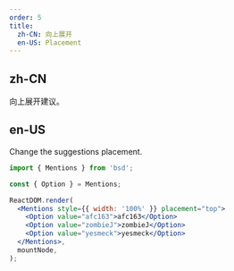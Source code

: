 ```yaml
---
order: 5
title:
  zh-CN: 向上展开
  en-US: Placement
---
```


## zh-CN

向上展开建议。

## en-US

Change the suggestions placement.

```jsx
import { Mentions } from 'bsd';

const { Option } = Mentions;

ReactDOM.render(
  <Mentions style={{ width: '100%' }} placement="top">
    <Option value="afc163">afc163</Option>
    <Option value="zombieJ">zombieJ</Option>
    <Option value="yesmeck">yesmeck</Option>
  </Mentions>,
  mountNode,
);
```

